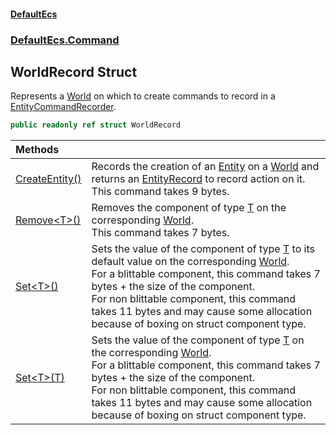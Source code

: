 #### [DefaultEcs](DefaultEcs.md 'DefaultEcs')
### [DefaultEcs.Command](DefaultEcs.md#DefaultEcs.Command 'DefaultEcs.Command')

## WorldRecord Struct

Represents a [World](World.md 'DefaultEcs.World') on which to create commands to record in a [EntityCommandRecorder](EntityCommandRecorder.md 'DefaultEcs.Command.EntityCommandRecorder').

```csharp
public readonly ref struct WorldRecord
```

| Methods | |
| :--- | :--- |
| [CreateEntity()](WorldRecord.CreateEntity().md 'DefaultEcs.Command.WorldRecord.CreateEntity()') | Records the creation of an [Entity](Entity.md 'DefaultEcs.Entity') on a [World](World.md 'DefaultEcs.World') and returns an [EntityRecord](EntityRecord.md 'DefaultEcs.Command.EntityRecord') to record action on it.<br/>This command takes 9 bytes. |
| [Remove&lt;T&gt;()](WorldRecord.Remove_T_().md 'DefaultEcs.Command.WorldRecord.Remove<T>()') | Removes the component of type [T](WorldRecord.Remove_T_().md#DefaultEcs.Command.WorldRecord.Remove_T_().T 'DefaultEcs.Command.WorldRecord.Remove<T>().T') on the corresponding [World](World.md 'DefaultEcs.World').<br/>This command takes 7 bytes. |
| [Set&lt;T&gt;()](WorldRecord.Set_T_().md 'DefaultEcs.Command.WorldRecord.Set<T>()') | Sets the value of the component of type [T](WorldRecord.Set_T_().md#DefaultEcs.Command.WorldRecord.Set_T_().T 'DefaultEcs.Command.WorldRecord.Set<T>().T') to its default value on the corresponding [World](World.md 'DefaultEcs.World').<br/>For a blittable component, this command takes 7 bytes + the size of the component.<br/>For non blittable component, this command takes 11 bytes and may cause some allocation because of boxing on struct component type. |
| [Set&lt;T&gt;(T)](WorldRecord.Set_T_(T).md 'DefaultEcs.Command.WorldRecord.Set<T>(T)') | Sets the value of the component of type [T](WorldRecord.Set_T_(T).md#DefaultEcs.Command.WorldRecord.Set_T_(T).T 'DefaultEcs.Command.WorldRecord.Set<T>(T).T') on the corresponding [World](World.md 'DefaultEcs.World').<br/>For a blittable component, this command takes 7 bytes + the size of the component.<br/>For non blittable component, this command takes 11 bytes and may cause some allocation because of boxing on struct component type. |
